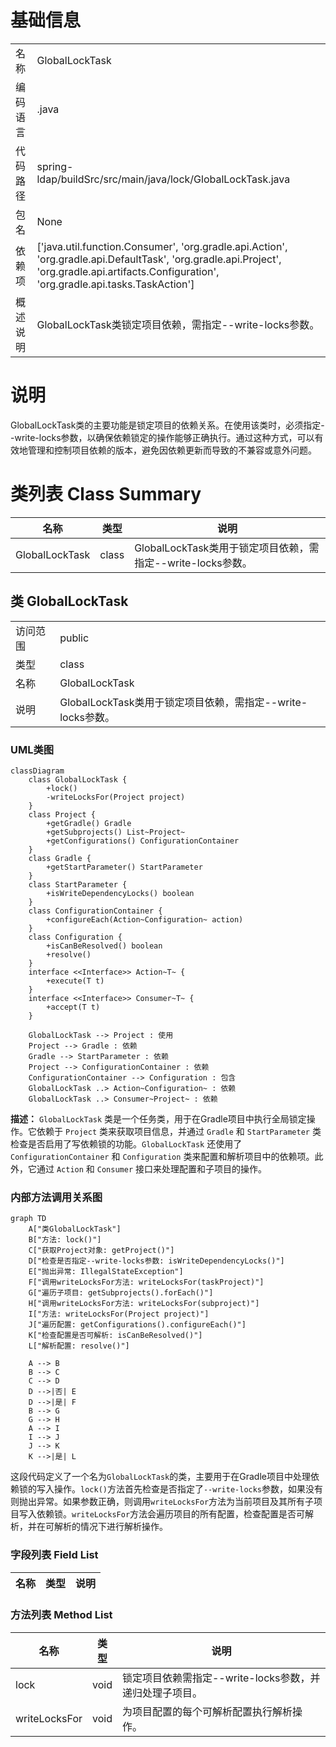 # 基础信息

|      |      |
|------|------|
| 名称 | GlobalLockTask |
| 编码语言 | .java |
| 代码路径 | spring-ldap/buildSrc/src/main/java/lock/GlobalLockTask.java |
| 包名 | None |
| 依赖项 | ['java.util.function.Consumer', 'org.gradle.api.Action', 'org.gradle.api.DefaultTask', 'org.gradle.api.Project', 'org.gradle.api.artifacts.Configuration', 'org.gradle.api.tasks.TaskAction'] |
| 概述说明 | GlobalLockTask类锁定项目依赖，需指定--write-locks参数。 |

# 说明

GlobalLockTask类的主要功能是锁定项目的依赖关系。在使用该类时，必须指定--write-locks参数，以确保依赖锁定的操作能够正确执行。通过这种方式，可以有效地管理和控制项目依赖的版本，避免因依赖更新而导致的不兼容或意外问题。

# 类列表 Class Summary

| 名称   | 类型  | 说明 |
|-------|------|-------------|
| GlobalLockTask | class | GlobalLockTask类用于锁定项目依赖，需指定--write-locks参数。 |



## 类 GlobalLockTask

|      |      |
|------|------|
| 访问范围 | public |
| 类型 | class |
| 名称 | GlobalLockTask |
| 说明 | GlobalLockTask类用于锁定项目依赖，需指定--write-locks参数。 |


### UML类图

```mermaid
classDiagram
    class GlobalLockTask {
        +lock()
        -writeLocksFor(Project project)
    }
    class Project {
        +getGradle() Gradle
        +getSubprojects() List~Project~
        +getConfigurations() ConfigurationContainer
    }
    class Gradle {
        +getStartParameter() StartParameter
    }
    class StartParameter {
        +isWriteDependencyLocks() boolean
    }
    class ConfigurationContainer {
        +configureEach(Action~Configuration~ action)
    }
    class Configuration {
        +isCanBeResolved() boolean
        +resolve()
    }
    interface <<Interface>> Action~T~ {
        +execute(T t)
    }
    interface <<Interface>> Consumer~T~ {
        +accept(T t)
    }

    GlobalLockTask --> Project : 使用
    Project --> Gradle : 依赖
    Gradle --> StartParameter : 依赖
    Project --> ConfigurationContainer : 依赖
    ConfigurationContainer --> Configuration : 包含
    GlobalLockTask ..> Action~Configuration~ : 依赖
    GlobalLockTask ..> Consumer~Project~ : 依赖
```

**描述：**
`GlobalLockTask` 类是一个任务类，用于在Gradle项目中执行全局锁定操作。它依赖于 `Project` 类来获取项目信息，并通过 `Gradle` 和 `StartParameter` 类检查是否启用了写依赖锁的功能。`GlobalLockTask` 还使用了 `ConfigurationContainer` 和 `Configuration` 类来配置和解析项目中的依赖项。此外，它通过 `Action` 和 `Consumer` 接口来处理配置和子项目的操作。


### 内部方法调用关系图

```mermaid
graph TD
    A["类GlobalLockTask"]
    B["方法: lock()"]
    C["获取Project对象: getProject()"]
    D["检查是否指定--write-locks参数: isWriteDependencyLocks()"]
    E["抛出异常: IllegalStateException"]
    F["调用writeLocksFor方法: writeLocksFor(taskProject)"]
    G["遍历子项目: getSubprojects().forEach()"]
    H["调用writeLocksFor方法: writeLocksFor(subproject)"]
    I["方法: writeLocksFor(Project project)"]
    J["遍历配置: getConfigurations().configureEach()"]
    K["检查配置是否可解析: isCanBeResolved()"]
    L["解析配置: resolve()"]

    A --> B
    B --> C
    C --> D
    D -->|否| E
    D -->|是| F
    B --> G
    G --> H
    A --> I
    I --> J
    J --> K
    K -->|是| L
```

这段代码定义了一个名为`GlobalLockTask`的类，主要用于在Gradle项目中处理依赖锁的写入操作。`lock()`方法首先检查是否指定了`--write-locks`参数，如果没有则抛出异常。如果参数正确，则调用`writeLocksFor`方法为当前项目及其所有子项目写入依赖锁。`writeLocksFor`方法会遍历项目的所有配置，检查配置是否可解析，并在可解析的情况下进行解析操作。

### 字段列表 Field List

| 名称  | 类型  | 说明 |
|-------|-------|------|

### 方法列表 Method List

| 名称  | 类型  | 说明 |
|-------|-------|------|
| lock | void | 锁定项目依赖需指定--write-locks参数，并递归处理子项目。 |
| writeLocksFor | void | 为项目配置的每个可解析配置执行解析操作。 |




